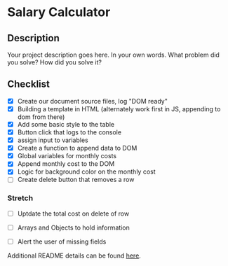 # Salary Calculator

## Description

Your project description goes here. In your own words. What problem did you solve? How did you solve it?

## Checklist 

- [x] Create our document source files, log "DOM ready"
- [x] Building a template in HTML (alternately work first in JS, appending to dom from there)
- [x] Add some basic style to the table
- [x] Button click that logs to the console
- [x] assign input to variables
- [x] Create a function to append data to DOM
- [x] Global variables for monthly costs
- [x] Append monthly cost to the DOM
- [x] Logic for background color on the monthly cost
- [ ] Create delete button that removes a row

### Stretch

- [ ] Uptdate the total cost on delete of row
- [ ] Arrays and Objects to hold information
- [ ] Alert the user of missing fields


Additional README details can be found [here](https://github.com/PrimeAcademy/readme-template/blob/master/README.md).
